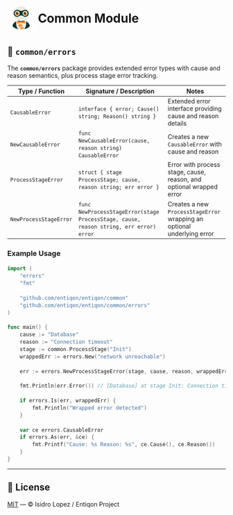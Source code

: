 <h1><img src="https://github.com/entiqon/entiqon/blob/main/assets/entiqon_sharicon.png?raw=true" align="center" height="64" width="64"> Common Module</h1>

## 🧩 `common/errors`

The **`common/errors`** package provides extended error types with cause and reason semantics, plus process stage error
tracking.

| Type / Function        | Signature / Description                                                                | Notes                                                                   |
|------------------------|----------------------------------------------------------------------------------------|-------------------------------------------------------------------------|
| `CausableError`        | `interface { error; Cause() string; Reason() string }`                                 | Extended error interface providing cause and reason details             |
| `NewCausableError`     | `func NewCausableError(cause, reason string) CausableError`                            | Creates a new `CausableError` with cause and reason                     |
| `ProcessStageError`    | `struct { stage ProcessStage; cause, reason string; err error }`                       | Error with process stage, cause, reason, and optional wrapped error     |
| `NewProcessStageError` | `func NewProcessStageError(stage ProcessStage, cause, reason string, err error) error` | Creates a new `ProcessStageError` wrapping an optional underlying error |

### Example Usage

```go
import (
    "errors"
    "fmt"
    
    "github.com/entiqon/entiqon/common"
    "github.com/entiqon/entiqon/common/errors"
)

func main() {
    cause := "Database"
    reason := "Connection timeout"
    stage := common.ProcessStage("Init")
    wrappedErr := errors.New("network unreachable")
    
    err := errors.NewProcessStageError(stage, cause, reason, wrappedErr)
    
    fmt.Println(err.Error()) // [Database] at stage Init: Connection timeout: network unreachable
    
    if errors.Is(err, wrappedErr) {
        fmt.Println("Wrapped error detected")
    }
    
    var ce errors.CausableError
    if errors.As(err, &ce) {
        fmt.Printf("Cause: %s Reason: %s", ce.Cause(), ce.Reason())
    }
}
```

---

## 📄 License

[MIT](../../../LICENSE) — © Isidro Lopez / Entiqon Project
